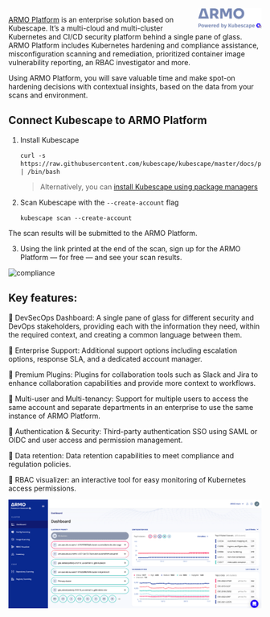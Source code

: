 <img src="armo-powered-by-kubescape-logo-grey.svg" width="25%" height="25%" align="right">

[ARMO Platform](https://cloud.armosec.io/account/sign-up?utm_source=ARMOgithub&utm_medium=ARMOcli) is an enterprise solution based on Kubescape. It’s a multi-cloud and multi-cluster Kubernetes and CI/CD security platform behind a single pane of glass. ARMO Platform includes Kubernetes hardening and compliance assistance, misconfiguration scanning and remediation, prioritized container image vulnerability reporting, an RBAC investigator and more.

Using ARMO Platform, you will save valuable time and make spot-on hardening decisions with contextual insights, based on the data from your scans and environment.

## Connect Kubescape to ARMO Platform

1. Install Kubescape
    ```
    curl -s https://raw.githubusercontent.com/kubescape/kubescape/master/docs/providers/install.sh | /bin/bash
    ```
    > Alternatively, you can [install Kubescape using package managers](../installation.md#installation)

2. Scan Kubescape with the `--create-account` flag
    ```
    kubescape scan --create-account
    ```

The scan results will be submitted to the ARMO Platform.

3. Using the link printed at the end of the scan, sign up for the ARMO Platform — for free — and see your scan results.

![compliance](compliance.png)

## Key features: 

💪 DevSecOps Dashboard: A single pane of glass for different security and DevOps stakeholders, providing each with the information they need, within the required context, and creating a common language between them.

💪 Enterprise Support: Additional support options including escalation options, response SLA, and a dedicated account manager.

💪 Premium Plugins: Plugins for collaboration tools such as Slack and Jira to enhance collaboration capabilities and provide more context to workflows.

💪 Multi-user and Multi-tenancy: Support for multiple users to access the same account and separate departments in an enterprise to use the same instance of ARMO Platform.

💪 Authentication & Security: Third-party authentication SSO using SAML or OIDC and user access and permission management.

💪 Data retention: Data retention capabilities to meet compliance and regulation policies.

💪 RBAC visualizer: an interactive tool for easy monitoring of Kubernetes access permissions.


<img src="armo-platform-dashboard.png">
